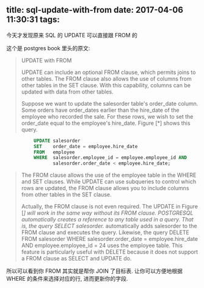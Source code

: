 title: sql-update-with-from
date: 2017-04-06 11:30:31
tags:
---

今天才发现原来 SQL 的 UPDATE 可以直接跟 FROM 的 

这个是 postgres book 里头的原文:

> UPDATE with FROM
> 
> UPDATE can include an optional FROM clause, which permits joins to other tables. The FROM clause also allows the use of columns from other tables in the SET clause. With this capability, columns can be updated with data from other tables.
> 
> Suppose we want to update the salesorder table's order_date column. Some orders have order_dates earlier than the hire_date of the employee who recorded the sale. For these rows, we wish to set the order_date equal to the employee's hire_date. Figure [*] shows this query.   
> 
```SQL
          UPDATE salesorder 
          SET    order_date = employee.hire_date 
          FROM   employee 
          WHERE  salesorder.employee_id = employee.employee_id AND 
                 salesorder.order_date < employee.hire_date;    
```
> 
> The FROM clause allows the use of the employee table in the WHERE and SET clauses. While UPDATE can use subqueries to control which rows are updated, the FROM clause allows you to include columns from other tables in the SET clause.
> 
> Actually, the FROM clause is not even required. The UPDATE in Figure [*] will work in the same way without its FROM clause. POSTGRESQL automatically creates a reference to any table used in a query. That is, the query SELECT salesorder.* automatically adds salesorder to the FROM clause and executes the query.  Likewise, the query DELETE FROM salesorder WHERE salesorder.order_date = employee.hire_date AND employee.employee_id = 24 uses the employee table. This feature is particularly useful with DELETE because it does not support a FROM clause as SELECT and UPDATE do.  

所以可以看到你 FROM 其实就是帮你 JOIN 了目标表. 让你可以方便地根据 WHERE 的条件来选择对应的行, 进而更新你的字段.
